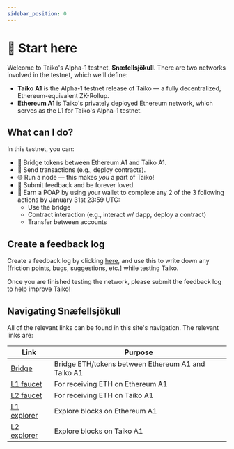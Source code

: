 ```yaml
---
sidebar_position: 0
---
```


# 👋 Start here

Welcome to Taiko's Alpha-1 testnet, **Snæfellsjökull**. There are two networks involved in the testnet, which we'll define:

- **Taiko A1** is the Alpha-1 testnet release of Taiko — a fully decentralized, Ethereum-equivalent ZK-Rollup.
- **Ethereum A1** is Taiko's privately deployed Ethereum network, which serves as the L1 for Taiko's Alpha-1 testnet.

## What can I do?

In this testnet, you can:

- 🌉 Bridge tokens between Ethereum A1 and Taiko A1.
- 🤝 Send transactions (e.g., deploy contracts).
- 🌐 Run a node — this makes _you_ a part of Taiko!
- 📝 Submit feedback and be forever loved.
- 🥇 Earn a POAP by using your wallet to complete any 2 of the 3 following actions by January 31st 23:59 UTC:
  - Use the bridge
  - Contract interaction (e.g., interact w/ dapp, deploy a contract)
  - Transfer between accounts

## Create a feedback log

Create a feedback log by clicking [here](https://github.com/orgs/taikoxyz/discussions/new?category=feedback&title=Testnet%20feedback%20form&body=%23+Friction+log%0D%0A-+TODO%0D%0A%0D%0A%23+Other+notes%0D%0A-+TODO%0D%0A), and use this to write down any [friction points, bugs, suggestions, etc.] while testing Taiko.

Once you are finished testing the network, please submit the feedback log to help improve Taiko!

## Navigating Snæfellsjökull

All of the relevant links can be found in this site's navigation. The relevant links are:

| Link                                            | Purpose                                            |
| ----------------------------------------------- | -------------------------------------------------- |
| [Bridge](https://bridge.a1.taiko.xyz/)          | Bridge ETH/tokens between Ethereum A1 and Taiko A1 |
| [L1 faucet](https://l1faucet.a1.taiko.xyz/)     | For receiving ETH on Ethereum A1                   |
| [L2 faucet](https://l2faucet.a1.taiko.xyz/)     | For receiving ETH on Taiko A1                      |
| [L1 explorer](https://l1explorer.a1.taiko.xyz/) | Explore blocks on Ethereum A1                      |
| [L2 explorer](https://l2explorer.a1.taiko.xyz/) | Explore blocks on Taiko A1                         |
